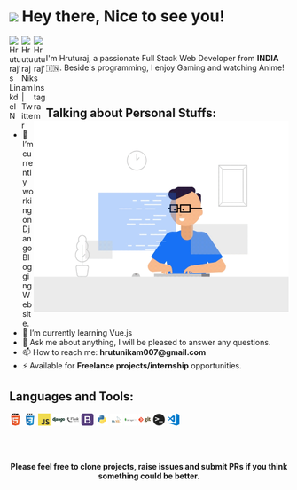 # <img src="https://emojis.slackmojis.com/emojis/images/1531849430/4246/blob-sunglasses.gif?1531849430" width="30"/> Hey there, Nice to see you!
&nbsp;<a href="https://www.linkedin.com/in/hruturaj-nikam-2146b8160/">
  <img align="left" alt="Hruturaj's LinkdeIN" width="22px" src="https://cdn.jsdelivr.net/npm/simple-icons@v3/icons/linkedin.svg" />
</a>
<a href="https://twitter.com/nikam_hruturaj">
  <img align="left" alt="Hruturaj Nikam | Twitter" width="22px" src="https://cdn.jsdelivr.net/npm/simple-icons@v3/icons/twitter.svg" />
</a>
<a href="https://www.instagram.com/hruturaj_nikam/">
  <img align="left" alt="Hruturaj's Instagram" width="22px" src="https://cdn.jsdelivr.net/npm/simple-icons@v3/icons/instagram.svg" />
</a>
<br />

I'm Hruturaj, a passionate Full Stack Web Developer from **INDIA** :india:. Beside's programming, I enjoy Gaming and watching Anime!

  <img align="right" alt="GIF" width="460px" src="https://raw.githubusercontent.com/hruturaj/hruturaj/master/master/developer-dribbble.gif" />

<!--
**hruturaj/hruturaj** is a ✨ _special_ ✨ repository because its `README.md` (this file) appears on your GitHub profile.

Here are some ideas to get you started:
-->
<br />

## Talking about Personal Stuffs:
- 🔭 I’m currently working on Django Blogging Website.
- 🌱 I’m currently learning Vue.js
- 💬 Ask me about anything, I will be pleased to answer any questions.
- 📫 How to reach me: __hrutunikam007@gmail.com__
- ⚡ Available for **Freelance projects/internship** opportunities.

<!-- - 👯 I’m looking to collaborate on ... 
- 🤔 I’m looking for help with ... -->

## Languages and Tools:
<code><img height="22" src="https://raw.githubusercontent.com/github/explore/80688e429a7d4ef2fca1e82350fe8e3517d3494d/topics/html/html.png"></code>
<code><img height="22" src="https://raw.githubusercontent.com/github/explore/80688e429a7d4ef2fca1e82350fe8e3517d3494d/topics/css/css.png"></code>
<code><img height="22" src="https://raw.githubusercontent.com/github/explore/80688e429a7d4ef2fca1e82350fe8e3517d3494d/topics/javascript/javascript.png"></code>
<code><img height="22" src="https://raw.githubusercontent.com/github/explore/80688e429a7d4ef2fca1e82350fe8e3517d3494d/topics/django/django.png"></code>
<code><img height="22" src="https://raw.githubusercontent.com/github/explore/5c058a388828bb5fde0bcafd4bc867b5bb3f26f3/topics/flask/flask.png"></code>
<code><img height="22" src="https://raw.githubusercontent.com/github/explore/80688e429a7d4ef2fca1e82350fe8e3517d3494d/topics/bootstrap/bootstrap.png"></code>
<code><img height="22" src="https://raw.githubusercontent.com/github/explore/80688e429a7d4ef2fca1e82350fe8e3517d3494d/topics/python/python.png"></code>
<code><img height="22" src="https://raw.githubusercontent.com/github/explore/80688e429a7d4ef2fca1e82350fe8e3517d3494d/topics/mysql/mysql.png"></code>
<code><img height="22" src="https://raw.githubusercontent.com/github/explore/80688e429a7d4ef2fca1e82350fe8e3517d3494d/topics/mongodb/mongodb.png"></code>
<code><img height="22" src="https://raw.githubusercontent.com/github/explore/80688e429a7d4ef2fca1e82350fe8e3517d3494d/topics/git/git.png"></code>
<code><img height="22" src="https://raw.githubusercontent.com/github/explore/80688e429a7d4ef2fca1e82350fe8e3517d3494d/topics/terminal/terminal.png"></code>
<code><img height="22" src="https://raw.githubusercontent.com/github/explore/80688e429a7d4ef2fca1e82350fe8e3517d3494d/topics/visual-studio-code/visual-studio-code.png"></code>

<br />
<br />
<div align="center">
<p><b>Please feel free to clone projects, raise issues and submit PRs if you think something could be better.</b></p>
</div>
<!--
![Hruturaj's github stats](https://github-readme-stats.vercel.app/api?username=hruturaj&show_icons=true&hide_border=true)
-->

